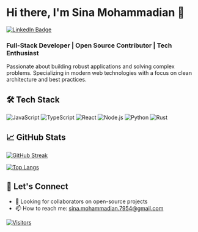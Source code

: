 # Hi there, I'm Sina Mohammadian 👋

[![LinkedIn Badge](https://img.shields.io/badge/LinkedIn-0077B5?style=for-the-badge&logo=linkedin&logoColor=white)](https://linkedin.com/in/sinamhmmdn)
<!-- [![Portfolio Badge](https://img.shields.io/badge/Portfolio-%23000000.svg?style=for-the-badge&logo=firefox&logoColor=#FF7139)](https://yourportfolio.com) -->
<!-- [![Twitter Badge](https://img.shields.io/badge/Twitter-1DA1F2?style=for-the-badge&logo=twitter&logoColor=white)](https://twitter.com/yourhandle) -->

### Full-Stack Developer | Open Source Contributor | Tech Enthusiast

Passionate about building robust applications and solving complex problems. Specializing in modern web technologies with a focus on clean architecture and best practices.

## 🛠 Tech Stack

![JavaScript](https://img.shields.io/badge/-JavaScript-F7DF1E?style=flat-square&logo=javascript&logoColor=black)
![TypeScript](https://img.shields.io/badge/-TypeScript-3178C6?style=flat-square&logo=typescript&logoColor=white)
![React](https://img.shields.io/badge/-React-61DAFB?style=flat-square&logo=react&logoColor=black)
![Node.js](https://img.shields.io/badge/Node.js-339933?style=flat-square&logo=nodedotjs&logoColor=white)
![Python](https://img.shields.io/badge/-Python-3776AB?style=flat-square&logo=python&logoColor=white)
![Rust](https://img.shields.io/badge/-Rust-3776AB?style=flat-square&logo=rust&logoColor=white)
<!-- ![AWS](https://img.shields.io/badge/AWS-%23FF9900.svg?style=flat-square&logo=amazon-aws&logoColor=white) -->

## 📈 GitHub Stats

[![GitHub Streak](https://streak-stats.demolab.com?user=sinamhdn&theme=dark&border_radius=5)](https://git.io/streak-stats)

[![Top Langs](https://github-readme-stats.vercel.app/api/top-langs/?username=sinamhdn&layout=compact&theme=vision-friendly-dark)](https://github.com/anuraghazra/github-readme-stats)

<!-- ## 🔥 Recent Projects -->

<!-- ### [Project 1](https://github.com/yourusername/project1) -->
<!-- ▶ Modern e-commerce platform with microservices architecture -->  
<!-- ✅ React • Node.js • MongoDB • Docker -->  
<!-- 🌟 Featured on [Product Hunt](https://www.producthunt.com/) -->

<!-- ### [Project 2](https://github.com/yourusername/project2) -->
<!-- ▶ AI-powered content generation tool -->  
<!-- ✅ Python • TensorFlow • FastAPI • AWS Lambda -->
<!-- 🚀 Winner of [Hackathon Name] 2023 -->

<!-- ## 📝 Latest Blog Posts -->

<!-- BLOG-POST-LIST:START -->
<!-- - [Building Scalable Microservices with Node.js and Docker](https://yourblog.com/post1) -->
<!-- - [10 Best Practices for React Development in 2024](https://yourblog.com/post2) -->
<!-- - [Getting Started with Machine Learning in Python](https://yourblog.com/post3) -->
<!-- BLOG-POST-LIST:END -->

## 🤝 Let's Connect

- 💼 Looking for collaborators on open-source projects
- 📫 How to reach me: [sina.mohammadian.7954@gmail.com](mailto:sina.mohammadian.7954@gmail.com)
<!-- - 😄 Pronouns: He/Him/His or She/Her/Hers -->
<!-- - ⚡ Fun fact: I once [interesting personal fact] -->

[![Visitors](https://visitor-badge.laobi.icu/badge?page_id=yourusername.yourusername)](https://github.com/sinamhdn)
